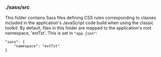 ### ./sass/src

This folder contains Sass files defining CSS rules corresponding to classes
included in the application's JavaScript code build when using the classic toolkit.
By default, files in this folder are mapped to the application's root namespace, 'extTst'.
This is set in `"app.json"`:

    "sass": {
        "namespace": "extTst"
    }